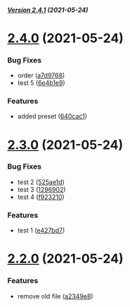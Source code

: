##### [Version 2.4.1](https://github.com/UVLabs/test-github-actions/compare/v2.4.0...v2.4.1) (2021-05-24)

# [2.4.0](https://github.com/UVLabs/test-github-actions/compare/v2.3.0...v2.4.0) (2021-05-24)


### Bug Fixes

* order ([a7d9768](https://github.com/UVLabs/test-github-actions/commit/a7d976865aaf32388f8d9618a05c4773eaf105df))
* test 5 ([6e4b1e9](https://github.com/UVLabs/test-github-actions/commit/6e4b1e9cc89a51eaddd6989ce82a05842037deef))


### Features

* added preset ([640cac1](https://github.com/UVLabs/test-github-actions/commit/640cac10d3cb637a696764ebbce069cde9b6c0ea))

# [2.3.0](https://github.com/UVLabs/test-github-actions/compare/v2.2.0...v2.3.0) (2021-05-24)


### Bug Fixes

* test 2 ([525ae1d](https://github.com/UVLabs/test-github-actions/commit/525ae1da9147f4be0baa16ac16668fc038fa04fc))
* test 3 ([1296902](https://github.com/UVLabs/test-github-actions/commit/129690294b6b39678ce5b7fdd9c98ea79673d369))
* test 4 ([f923210](https://github.com/UVLabs/test-github-actions/commit/f92321038a2e3140851828e644af05e7d2a814c4))


### Features

* test 1 ([e427bd7](https://github.com/UVLabs/test-github-actions/commit/e427bd7afe581eb39988e46d2d14d0c2feaee6e2))

# [2.2.0](https://github.com/UVLabs/test-github-actions/compare/v2.1.3...v2.2.0) (2021-05-24)


### Features

* remove old file ([a2349e8](https://github.com/UVLabs/test-github-actions/commit/a2349e8f6a5b7f7c1a90771402af752663af2a4a))
